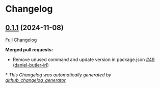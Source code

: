 # Changelog

## [0.1.1](https://github.com/daniel-butler-irl/VS_Code_Catalog_Json_Editor/tree/0.1.1) (2024-11-08)

[Full Changelog](https://github.com/daniel-butler-irl/VS_Code_Catalog_Json_Editor/compare/0.1.0...0.1.1)

**Merged pull requests:**

- Remove unused command and update version in package.json [\#49](https://github.com/daniel-butler-irl/VS_Code_Catalog_Json_Editor/pull/49) ([daniel-butler-irl](https://github.com/daniel-butler-irl))



\* *This Changelog was automatically generated by [github_changelog_generator](https://github.com/github-changelog-generator/github-changelog-generator)*

